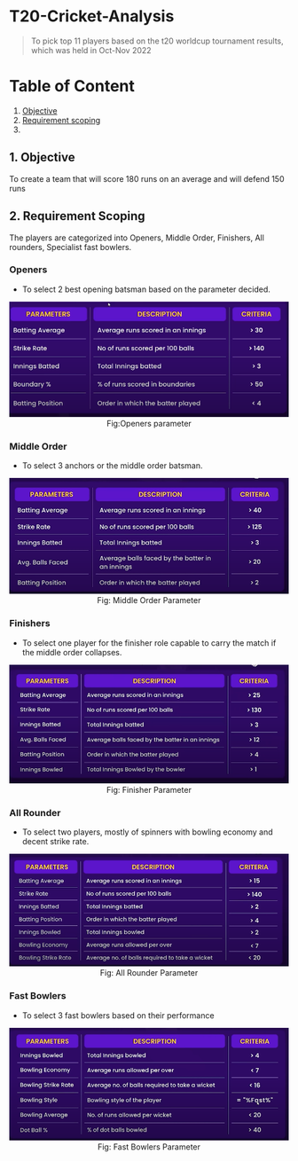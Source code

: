 # T20-Cricket-Analysis
> To pick top 11 players based on the t20 worldcup tournament results, which was held in Oct-Nov 2022

# Table of Content
1. [Objective](#Objective)
2. [Requirement scoping](#Requirement-Scoping)
3.

## 1. Objective
 To create a team that will score 180 runs on an average and will defend 150 runs
 
## 2. Requirement Scoping
The players are categorized into Openers, Middle Order, Finishers, All rounders, Specialist fast bowlers.

### Openers
* To select 2 best opening batsman based on the parameter decided.
<p align="center">
<img src="https://github.com/Ignatius306/T20-Cricket-Analysis/blob/main/images/t201.png"><br>Fig:Openers parameter
</p>

### Middle Order
* To select 3 anchors or the middle order batsman.
<p align="center">
 <img src ="https://github.com/Ignatius306/T20-Cricket-Analysis/blob/main/images/Screenshot%202023-04-08%20172307.png"><br>Fig: Middle Order Parameter
 </p>

### Finishers
* To select one player for the finisher role capable to carry the match if the middle order collapses.
<p align="center">
 <img src ="https://github.com/Ignatius306/T20-Cricket-Analysis/blob/main/images/t202.png"><br>Fig: Finisher Parameter
 </p>
 
### All Rounder
* To select two players, mostly of spinners with bowling economy and decent strike rate.
<p align ="center">
<img src ="https://github.com/Ignatius306/T20-Cricket-Analysis/blob/main/images/t203.png"> <br>Fig: All Rounder Parameter
</p>

### Fast Bowlers
* To select 3 fast bowlers based on their performance
<p align ="center">
<img src ="https://github.com/Ignatius306/T20-Cricket-Analysis/blob/main/images/Fastbowlers.png"> <br>Fig: Fast Bowlers Parameter
</p>

